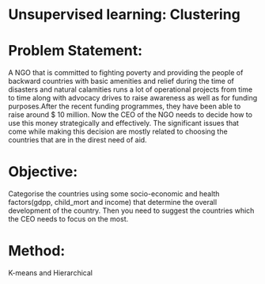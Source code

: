 # Unsupervised learning: Clustering
# Problem Statement:
A NGO that is committed to fighting poverty and providing the people of backward countries with basic amenities and relief during the time of disasters and natural calamities runs a lot of operational projects from time to time along with advocacy drives to raise awareness as well as for funding purposes.After the recent funding programmes, they have been able to raise around $ 10 million. Now the CEO of the NGO needs to decide how to use this money strategically and effectively. The significant issues that come while making this decision are mostly related to choosing the countries that are in the direst need of aid. 

# Objective:
Categorise the countries using some socio-economic and health factors(gdpp, child_mort and income) that determine the overall development of the country. Then you need to suggest the countries which the CEO needs to focus on the most.

# Method:
K-means and Hierarchical 
